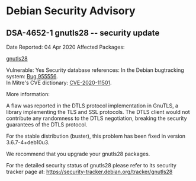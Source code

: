 
Debian Security Advisory
========================


DSA-4652-1 gnutls28 -- security update
--------------------------------------



Date Reported:
04 Apr 2020
Affected Packages:

[gnutls28](https://packages.debian.org/src:gnutls28)

Vulnerable:
Yes
Security database references:
In the Debian bugtracking system: [Bug 955556](https://bugs.debian.org/cgi-bin/bugreport.cgi?bug=955556).  
In Mitre's CVE dictionary: [CVE-2020-11501](https://security-tracker.debian.org/tracker/CVE-2020-11501).  

More information:

A flaw was reported in the DTLS protocol implementation in GnuTLS, a
library implementing the TLS and SSL protocols. The DTLS client would
not contribute any randomness to the DTLS negotiation, breaking the
security guarantees of the DTLS protocol.


For the stable distribution (buster), this problem has been fixed in
version 3.6.7-4+deb10u3.


We recommend that you upgrade your gnutls28 packages.


For the detailed security status of gnutls28 please refer to its
security tracker page at:
<https://security-tracker.debian.org/tracker/gnutls28>





